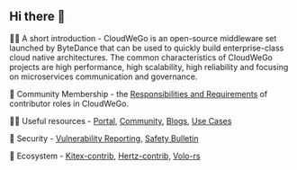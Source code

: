 ## Hi there 👋

🙋‍♀️ A short introduction - CloudWeGo is an open-source middleware set launched by ByteDance that can be used to quickly build enterprise-class cloud native architectures. The common characteristics of CloudWeGo projects are high performance, high scalability, high reliability and focusing on microservices communication and governance.

🌈 Community Membership - the [Responsibilities and Requirements](https://github.com/cloudwego/community/blob/main/COMMUNITY_MEMBERSHIP.md) of contributor roles in CloudWeGo.

👩‍💻 Useful resources - [Portal](https://www.cloudwego.io/), [Community](https://www.cloudwego.io/zh/community/), [Blogs](https://www.cloudwego.io/zh/blog/), [Use Cases](https://www.cloudwego.io/zh/cooperation/)

🍿 Security - [Vulnerability Reporting](https://www.cloudwego.io/zh/security/vulnerability-reporting/), [Safety Bulletin](https://www.cloudwego.io/zh/security/safety-bulletin/)

🌲 Ecosystem - [Kitex-contrib](https://github.com/kitex-contrib), [Hertz-contrib](https://github.com/hertz-contrib), [Volo-rs](https://github.com/volo-rs)
